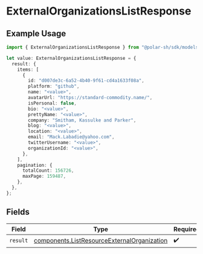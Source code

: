 # ExternalOrganizationsListResponse

## Example Usage

```typescript
import { ExternalOrganizationsListResponse } from "@polar-sh/sdk/models/operations/externalorganizationslist.js";

let value: ExternalOrganizationsListResponse = {
  result: {
    items: [
      {
        id: "d007de3c-6a52-4b40-9f61-cd4a1633f08a",
        platform: "github",
        name: "<value>",
        avatarUrl: "https://standard-commodity.name/",
        isPersonal: false,
        bio: "<value>",
        prettyName: "<value>",
        company: "Smitham, Kassulke and Parker",
        blog: "<value>",
        location: "<value>",
        email: "Mack.Labadie@yahoo.com",
        twitterUsername: "<value>",
        organizationId: "<value>",
      },
    ],
    pagination: {
      totalCount: 156726,
      maxPage: 159487,
    },
  },
};
```

## Fields

| Field                                                                                                      | Type                                                                                                       | Required                                                                                                   | Description                                                                                                |
| ---------------------------------------------------------------------------------------------------------- | ---------------------------------------------------------------------------------------------------------- | ---------------------------------------------------------------------------------------------------------- | ---------------------------------------------------------------------------------------------------------- |
| `result`                                                                                                   | [components.ListResourceExternalOrganization](../../models/components/listresourceexternalorganization.md) | :heavy_check_mark:                                                                                         | N/A                                                                                                        |